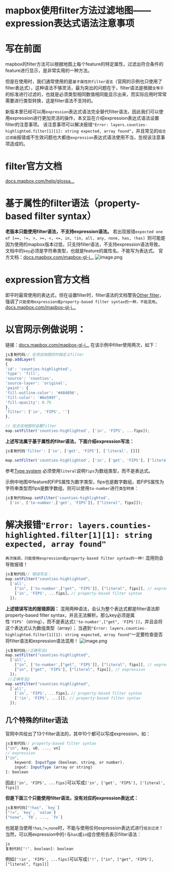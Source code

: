 # mapbox使用filter方法过滤地图——expression表达式语法注意事项

# 写在前面

mapbox的filter方法可以根据地图上每个feature的特定属性，过滤出符合条件的feature进行显示，是非常实用的一种方法。

但是在使用时，我们通常使用的是`基于属性的filter语法`（官网的示例也只使用了filter表达式），这种语法不够灵活，最为突出的问题在于，filter语法是根据`全等于`的标准进行过滤的，也就是必须类型相同数值相同能显示出来，而实际应用时常常需要进行类型转换，这是filter语法不支持的。

新版本里已经可以用`expression`表达式语法完全替代filter语法，因此我们可以使用expression进行更加灵活的操作，本文旨在介绍expression表达式语法设置filter的注意事项。
该注意事项可以解决报错`"Error: layers.counties-highlighted.filter[1][1]: string expected, array found"`，并且常见的`组合过滤器`报错或不生效问题也大都由`expression`表达式语法使用不当，忽视该注意事项造成的。

# filter官方文档

[docs.mapbox.com/help/glossa…](https://link.juejin.cn/?target=https%3A%2F%2Fdocs.mapbox.com%2Fhelp%2Fglossary%2Ffilter%2F)

# 基于属性的filter语法（property-based filter syntax）

**老版本只能使用filter语法，不支持expression语法。**
若出现报错`expected one of [==, !=, >, >=, <, <=, in, !in, all, any, none, has, !has] `则可能是因为使用的mapbox版本过低，只支持filter语法，不支持expression语法导致。
文档中的`key`必须是字符串类型，也就是feature的属性名，不能写为表达式。
官方文档：[docs.mapbox.com/mapbox-gl-j…](https://link.juejin.cn/?target=https%3A%2F%2Fdocs.mapbox.com%2Fmapbox-gl-js%2Fstyle-spec%2Fother%2F%23other-filter) ![image.png](https://p9-juejin.byteimg.com/tos-cn-i-k3u1fbpfcp/65a2c935479142969a59a20a430b9a39~tplv-k3u1fbpfcp-zoom-in-crop-mark:1512:0:0:0.awebp?)

# expression官方文档

即平时最常使用的表达式，但在设置filter时，filter语法的文档警告[Other filter](https://link.juejin.cn/?target=https%3A%2F%2Fdocs.mapbox.com%2Fmapbox-gl-js%2Fstyle-spec%2Fother%2F%23other-filter)，强调了`只能使用expression或property-based filter syntax的一种，不能混用`。
[docs.mapbox.com/mapbox-gl-j…](https://link.juejin.cn/?target=https%3A%2F%2Fdocs.mapbox.com%2Fmapbox-gl-js%2Fstyle-spec%2Fexpressions%2F)

# 以官网示例做说明：

链接：[docs.mapbox.com/mapbox-gl-j…](https://link.juejin.cn/?target=https%3A%2F%2Fdocs.mapbox.com%2Fmapbox-gl-js%2Fexample%2Fqueryrenderedfeatures-around-point%2F)
在该示例中filter使用两次，如下：

```js
js复制代码// 在添加地图的时候定义filter
map.addLayer(
{
'id': 'counties-highlighted',
'type': 'fill',
'source': 'counties',
'source-layer': 'original',
'paint': {
'fill-outline-color': '#484896',
'fill-color': '#6e599f',
'fill-opacity': 0.75
},
'filter': ['in', 'FIPS', '']
},

// 在点击地图时设置filter
map.setFilter('counties-highlighted', ['in', 'FIPS', ...fips]);
```

**上述写法属于基于属性的filter语法，下面介绍expression写法：**

```js
js复制代码'filter': ['in', ['get', 'FIPS'], ['literal', []]]

map.setFilter('counties-highlighted', ['in', ['get', 'FIPS'], ['literal', fips]]);
```

参考[Type system](https://link.juejin.cn/?target=https%3A%2F%2Fdocs.mapbox.com%2Fmapbox-gl-js%2Fstyle-spec%2Fexpressions%2F%23type-system) 必须使用`literal`说明`fips`为数组类型，而不是表达式。

示例中地图中feature的FIPS属性为数字类型，fips也是数字数组，若FIPS属性为字符串类型而fips是数字数组，则可以使用`to-number`进行`类型转换`：

```js
js复制代码map.setFilter('counties-highlighted', 
  ['in', ['to-number',['get', 'FIPS']], ["literal", fips]]);
```

# 解决报错`"Error: layers.counties-highlighted.filter[1][1]: string expected, array found"`

`再次强调，只能使用expression或property-based filter syntax的一种!` 混用则会导致报错！

```js
js复制代码// 错误写法：
map.setFilter("counties-highlighted", 
  ['all', 
    ["in", ['to-number',["get", 'FIPS']], ["literal", fips]], // expression
    ['in', 'FIPS', ...fips]，// property-based filter syntax
  ]);
```

**上述错误写法的报错原因：**
混用两种语法，会认为整个表达式都是filter语法即property-based filter syntax，并且无法解析。那么key必须是属性`'FIPS'`（string），而不是表达式`['to-number',["get", 'FIPS']]`，并且会将这个表达式认为数组类型（array）；
当遇到`"Error: layers.counties-highlighted.filter[1][1]: string expected, array found"`一定要检查是否将filter语法和expression语法混用！ ![image.png](https://p6-juejin.byteimg.com/tos-cn-i-k3u1fbpfcp/519713887cf84aebb451f53dcbf660b3~tplv-k3u1fbpfcp-zoom-in-crop-mark:1512:0:0:0.awebp?)

```js
js复制代码//正确写法1
map.setFilter("counties-highlighted", 
  ['all', 
    ["in", ['to-number',["get", 'FIPS']], ["literal", fips]], // expression
    ["in", ["get", 'FIPS'], ["literal", fips]], // expression
  ]);
 //正确写法2
map.setFilter("counties-highlighted", 
  ['all', 
    ['in', 'FIPS', ...fips]，// property-based filter syntax
    ['!in', 'FIPS', ...[]], // property-based filter syntax
  ]);
```

## 几个特殊的filter语法

官网中共给出了13个filter语法的，其中10个都可以写成expression，如：

```js
js复制代码// property-based filter syntax
["in", key, v0, ..., vn]
// expression
["in",
    keyword: InputType (boolean, string, or number),
    input: InputType (array or string)
]: boolean
```

因此`['in', 'FIPS', ...fips]`可以写成`['in', ['get', 'FIPS'], ['literal', fips]]`

**但是下面三个只能使用filter语法，没有对应的expression表达式：**

```js
js复制代码["!has", `key`]   
["!=", `key`, `value`]   
["none", `f0`, ..., `fn`]  
```

也就是当使用`!has`,`!=`,`none`时，不能与使用任何expression表达式进行`组合过滤`！
当然，可以用expression中的`!`与`has`或`in`组合使用去表示filter语法：

```js
js
复制代码["!", boolean]: boolean   
```

例如`['!in', 'FIPS', ...fips]`可以写成`['!', ["in", ["get", 'FIPS'], ["literal", fips]]]`